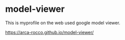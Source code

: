 # model-viewer

This is myprofile on the web used google model viewer.

https://arca-rocco.github.io/model-viewer/
